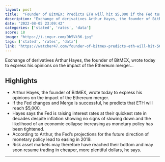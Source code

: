 ```yaml
---
layout: post
title:  "Founder of BitMEX: Predicts ETH will hit $5,000 if the Fed turns and Ethereum Merge is successful"
description: "Exchange of derivatives Arthur Hayes, the founder of BitMEX, wrote today to express his opinions on the impact of the Ethereum merger..."
date: "2022-08-05 23:09:42"
categories: ['stated', 'rates', 'data']
score: 18
image: "https://i.imgur.com/9h5Vk36.jpg"
tags: ['stated', 'rates', 'data']
link: "https://watcher47.com/founder-of-bitmex-predicts-eth-will-hit-5000-if-the-fed-turns-and-ethereum-merge-is-successful/"
---
```


Exchange of derivatives Arthur Hayes, the founder of BitMEX, wrote today to express his opinions on the impact of the Ethereum merger...

## Highlights

- Arthur Hayes, the founder of BitMEX, wrote today to express his opinions on the impact of the Ethereum merger.
- If the Fed changes and Merge is successful, he predicts that ETH will reach $5,000.
- Hayes says the Fed is raising interest rates at their quickest rate in decades despite inflation showing no signs of slowing down and the likelihood of an economic collapse increasing as monetary policy has been tightened.
- According to Arthur, the Fed’s projections for the future direction of monetary policy lead to easing in 2019.
- Risk asset markets may therefore have reached their bottom and may soon resume trading in cheaper, more plentiful dollars, he says.

---
